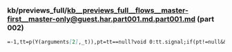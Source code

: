 ### kb/previews_full/kb__previews_full__flows__master-first__master-only@guest.har.part001.md.part001.md (part 002)

```md
=-1,tt=p(Y(arguments[2],_t)),pt=tt==null?void 0:tt.signal;if(pt!=null&&pt.aborted)return;if(u
```

```
